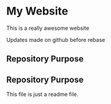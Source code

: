 # My Website

This is a really awesome website

Updates made on github before rebase

## Repository Purpose

## Repository Purpose

This file is just a readme file.
